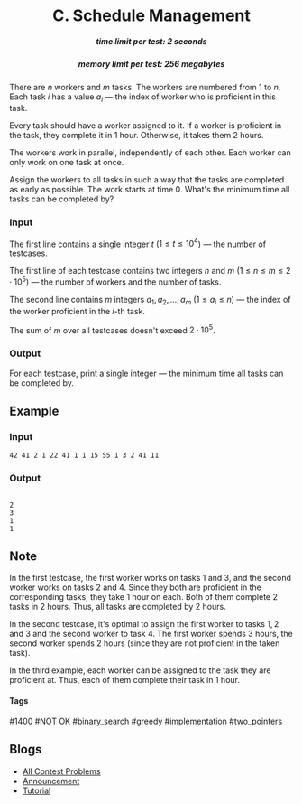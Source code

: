 <h1 style='text-align: center;'> C. Schedule Management</h1>

<h5 style='text-align: center;'>time limit per test: 2 seconds</h5>
<h5 style='text-align: center;'>memory limit per test: 256 megabytes</h5>

There are $n$ workers and $m$ tasks. The workers are numbered from $1$ to $n$. Each task $i$ has a value $a_i$ — the index of worker who is proficient in this task.

Every task should have a worker assigned to it. If a worker is proficient in the task, they complete it in $1$ hour. Otherwise, it takes them $2$ hours.

The workers work in parallel, independently of each other. Each worker can only work on one task at once.

Assign the workers to all tasks in such a way that the tasks are completed as early as possible. The work starts at time $0$. What's the minimum time all tasks can be completed by?

### Input

The first line contains a single integer $t$ ($1 \le t \le 10^4$) — the number of testcases.

The first line of each testcase contains two integers $n$ and $m$ ($1 \le n \le m \le 2 \cdot 10^5$) — the number of workers and the number of tasks.

The second line contains $m$ integers $a_1, a_2, \dots, a_m$ ($1 \le a_i \le n$) — the index of the worker proficient in the $i$-th task.

The sum of $m$ over all testcases doesn't exceed $2 \cdot 10^5$.

### Output

For each testcase, print a single integer — the minimum time all tasks can be completed by.

## Example

### Input


```text
42 41 2 1 22 41 1 1 15 55 1 3 2 41 11
```
### Output

```text

2
3
1
1

```
## Note

In the first testcase, the first worker works on tasks $1$ and $3$, and the second worker works on tasks $2$ and $4$. Since they both are proficient in the corresponding tasks, they take $1$ hour on each. Both of them complete $2$ tasks in $2$ hours. Thus, all tasks are completed by $2$ hours.

In the second testcase, it's optimal to assign the first worker to tasks $1, 2$ and $3$ and the second worker to task $4$. The first worker spends $3$ hours, the second worker spends $2$ hours (since they are not proficient in the taken task).

In the third example, each worker can be assigned to the task they are proficient at. Thus, each of them complete their task in $1$ hour.



#### Tags 

#1400 #NOT OK #binary_search #greedy #implementation #two_pointers 

## Blogs
- [All Contest Problems](../Educational_Codeforces_Round_131_(Rated_for_Div._2).md)
- [Announcement](../blogs/Announcement.md)
- [Tutorial](../blogs/Tutorial.md)
